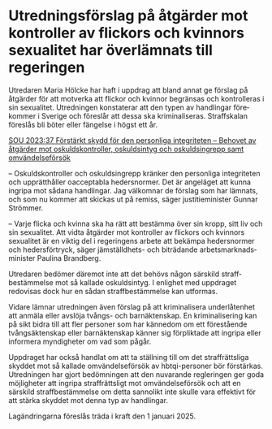 # Utredningsförslag på åtgärder mot kontroller av flickors och kvinnors sexualitet har överlämnats till regeringen

Utredaren Maria Hölcke har haft i uppdrag att bland annat ge förslag på åtgärder för att mot­verka att flickor och kvinnor begränsas och kontrol­leras i sin sexualitet. Utred­ningen konstaterar att den typen av hand­lingar före­kommer i Sverige och föreslår att dessa ska kriminali­seras. Straff­skalan föreslås bli böter eller fängelse i högst ett år.

[SOU 2023:37 Förstärkt skydd för den personliga integriteten – Behovet av åtgärder mot oskuldskontroller, oskuldsintyg och oskuldsingrepp samt omvändelseförsök](/rattsliga-dokument/statens-offentliga-utredningar/2023/07/sou-202337/ "SOU 2023:37")

– Oskuldskontroller och oskulds­ingrepp kränker den personliga inte­griteten och upprätt­håller oacceptabla heders­normer. Det är ange­läget att kunna ingripa mot sådana handlingar. Jag välkomnar de förslag som har lämnats, och som nu kommer att skickas ut på remiss, säger justitie­minister Gunnar Strömmer.

– Varje flicka och kvinna ska ha rätt att bestämma över sin kropp, sitt liv och sin sexualitet. Att vidta åtgärder mot kontroller av flickors och kvinnors sexualitet är en viktig del i regeringens arbete att bekämpa heders­normer och heders­förtryck, säger jämställdhets\- och biträdande arbets­marknads­minister Paulina Brandberg.

Utredaren bedömer däremot inte att det behövs någon särskild straff­bestäm­melse mot så kallade oskulds­intyg. I enlighet med uppdraget redovisas dock hur en sådan straff­bestäm­melse kan utformas.

Vidare lämnar utred­ningen även förslag på att krimi­nalisera underlåtenhet att anmäla eller avslöja tvångs\- och barnäktenskap. En kriminali­sering kan på sikt bidra till att fler personer som har känne­dom om ett förestående tvångs­äktenskap eller barn­äktenskap känner sig förpliktade att ingripa eller informera myndig­heter om vad som pågår.

Uppdraget har också handlat om att ta ställning till om det straff­rättsliga skyddet mot så kallade omvändelse­försök av hbtqi\-personer bör förstärkas. Utredningen har gjort bedöm­ningen att den nuvarande regleringen ger goda möjlig­heter att ingripa straff­rättsligt mot omvändelse­försök och att en särskild straff­bestämmelse om detta sannolikt inte skulle vara effektivt för att stärka skyddet mot denna typ av handlingar.

Lagändringarna föreslås träda i kraft den 1 januari 2025\.
